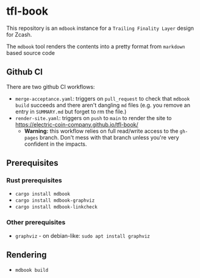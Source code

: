 # tfl-book

This repository is an `mdbook` instance for a `Trailing Finality Layer` design for Zcash.

The `mdbook` tool renders the contents into a pretty format from `markdown` based source code

## Github CI

There are two github CI workflows:

- `merge-acceptance.yaml`: triggers on `pull_request` to check that `mdbook build` succeeds and there aren't dangling `md` files (e.g. you remove an entry in `SUMMARY.md` but forget to rm the file.)
- `render-site.yaml`: triggers on `push` to `main` to render the site to https://electric-coin-company.github.io/tfl-book/
  - **Warning:** this workflow relies on full read/write access to the `gh-pages` branch. Don't mess with that branch unless you're very confident in the impacts.

## Prerequisites

### Rust prerequisites

- `cargo install mdbook`
- `cargo install mdbook-graphviz`
- `cargo install mdbook-linkcheck`

### Other prerequisites

- `graphviz` - on debian-like: `sudo apt install graphviz`

## Rendering

- `mdbook build`
